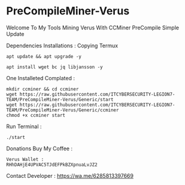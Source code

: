 # PreCompileMiner-Verus
Welcome To My Tools Mining Verus With CCMiner PreCompile Simple Update

Dependencies Installations :
Copying Termux
```
apt update && apt upgrade -y
```

```
apt install wget bc jq libjansson -y
```

One Installeted Complated :
```
mkdir ccminer && cd ccminer
wget https://raw.githubusercontent.com/ITCYBERSECURITY-LEGION7-TEAM/PreCompileMiner-Verus/Generic/start
wget https://raw.githubusercontent.com/ITCYBERSECURITY-LEGION7-TEAM/PreCompileMiner-Verus/Generic/ccminer
chmod +x ccminer start
```

Run Terminal :
```
./start
```

Donations Buy My Coffee :
```
Verus Wallet : 
RHhDAHjE4UPVAC5TJdEFPkBZXpnuaLvJZ2
```

Contact Developer :
https://wa.me/6285813397669 
